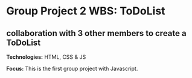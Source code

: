 # Group Project 2 WBS: ToDoList

## collaboration with 3 other members to create a ToDoList

**Technologies:** HTML, CSS & JS

**Focus:** This is the first group project with Javascript.


